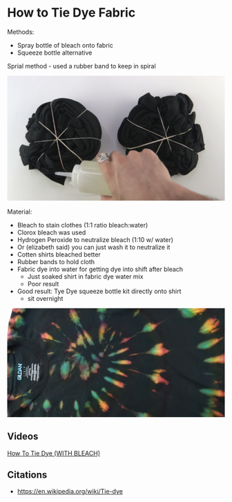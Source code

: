 # How to Tie Dye Fabric

Methods:

- Spray bottle of bleach onto fabric
- Squeeze bottle alternative

Sprial method - used a rubber band to keep in spiral 

![alt text](image.png)

Material:

  - Bleach to stain clothes (1:1 ratio bleach:water)
  - Clorox bleach was used
  - Hydrogen Peroxide to neutralize bleach (1:10 w/ water)
  - Or (elizabeth said) you can just wash it to neutralize it
  - Cotten shirts bleached better
  - Rubber bands to hold cloth
  - Fabric dye into water for getting dye into shift after bleach
    - Just soaked shirt in fabric dye water mix
    - Poor result
  - Good result: Tye Dye squeeze bottle kit directly onto shirt
    - sit overnight

![alt text](image-1.png)

## Videos

[How To Tie Dye (WITH BLEACH)](https://www.youtube.com/watch?v=w-FXfvxdf2w)



## Citations

- https://en.wikipedia.org/wiki/Tie-dye

